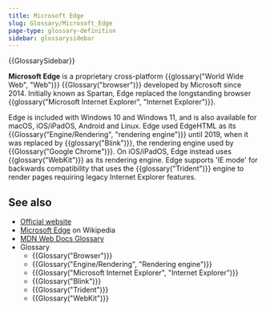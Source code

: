 ```yaml
---
title: Microsoft Edge
slug: Glossary/Microsoft_Edge
page-type: glossary-definition
sidebar: glossarysidebar
---
```


{{GlossarySidebar}}

**Microsoft Edge** is a proprietary cross-platform {{glossary("World Wide Web", "Web")}} {{Glossary("browser")}} developed by Microsoft since 2014. Initially known as Spartan, Edge replaced the longstanding browser {{glossary("Microsoft Internet Explorer", "Internet Explorer")}}.

Edge is included with Windows 10 and Windows 11, and is also available for macOS, iOS/iPadOS, Android and Linux. Edge used EdgeHTML as its {{Glossary("Engine/Rendering", "rendering engine")}} until 2019, when it was replaced by {{glossary("Blink")}}, the rendering engine used by {{Glossary("Google Chrome")}}. On iOS/iPadOS, Edge instead uses {{glossary("WebKit")}} as its rendering engine. Edge supports 'IE mode' for backwards compatibility that uses the {{glossary("Trident")}} engine to render pages requiring legacy Internet Explorer features.

## See also

- [Official website](https://www.microsoft.com/edge)
- [Microsoft Edge](https://en.wikipedia.org/wiki/Microsoft_Edge) on Wikipedia
- [MDN Web Docs Glossary](/en-US/docs/Glossary)
- Glossary
  - {{Glossary("Browser")}}
  - {{Glossary("Engine/Rendering", "Rendering engine")}}
  - {{Glossary("Microsoft Internet Explorer", "Internet Explorer")}}
  - {{Glossary("Blink")}}
  - {{Glossary("Trident")}}
  - {{Glossary("WebKit")}}
